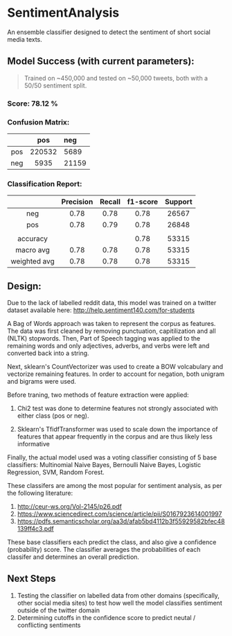 # SentimentAnalysis
An ensemble classifier designed to detect the sentiment of short social media texts.



## Model Success (with current parameters):
>Trained on ~450,000  and tested on ~50,000 tweets, both with a 50/50 sentiment split.

### Score: 78.12 %

### Confusion Matrix:

|        |   pos  |  neg  |
|:-----: | :-----:| :-----|
|   pos  |220532  | 5689  |
|   neg  | 5935   | 21159 |

### Classification Report:

|                | Precision      | Recall         | f1-score      |    Support     |
| :-------------:|:-------------: |:-------------:| :-------------:| :-------------:|
| neg            |      0.78      |        0.78     |      0.78    |    26567      |
| pos            |      0.78      |        0.79     |      0.78    |    26848      |
|                 |                |               |               |               |
| accuracy       |                  |            |      0.78    |    53315      |
| macro avg      |      0.78      |        0.78     |      0.78    |    53315      |
| weighted avg   |      0.78      |        0.78     |      0.78    |    53315      |





## Design:
Due to the lack of labelled reddit data, this model was trained on a twitter dataset
available here: http://help.sentiment140.com/for-students

A Bag of Words approach was taken to represent the corpus as features. The
data was first cleaned by removing punctuation, capitilization and all
(NLTK) stopwords. Then, Part of Speech tagging was applied to the remaining
words and only adjectives, adverbs, and verbs were left and converted back
into a string.

Next, sklearn's CountVectorizer was used to create a BOW volcabulary and vectorize
remaining features. In order to account for negation, both unigram and bigrams were used.

Before traning, two methods of feature extraction were applied:

1) Chi2 test was done to determine features not strongly associated with either class
(pos or neg).

2) Sklearn's TfidfTransformer was used to scale down the importance of features
that appear frequently in the corpus and are thus likely less informative

Finally, the actual model used was a voting classifier consisting of 5 base classifiers:
Multinomial Naive Bayes, Bernoulli Naive Bayes, Logistic Regression, SVM, Random Forest.

These classifers are among the most popular for sentiment analysis, as per the following
literature:
1) http://ceur-ws.org/Vol-2145/p26.pdf
2) https://www.sciencedirect.com/science/article/pii/S0167923614001997
3) https://pdfs.semanticscholar.org/aa3d/afab5bd4112b3f55929582bfec48139ff4c3.pdf

These base classifiers each predict the class, and also give a confidence
(probability) score. The classifier averages the probabilities of each classifer and
determines an overall prediction.

## Next Steps
1) Testing the classifier on labelled data
       from other domains (specifically, other social media sites) to test how
       well the model classifies sentiment outside of the twitter domain
2)  Determining cutoffs in the confidence score to predict neutal /
        conflicting sentiments
